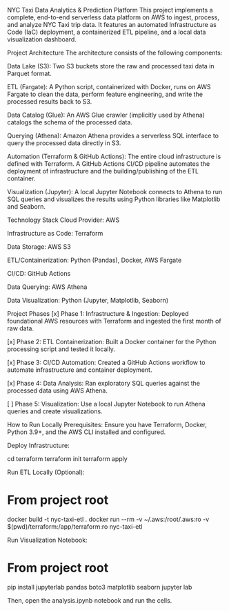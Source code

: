 NYC Taxi Data Analytics & Prediction Platform
This project implements a complete, end-to-end serverless data platform on AWS to ingest, process, and analyze NYC Taxi trip data. It features an automated Infrastructure as Code (IaC) deployment, a containerized ETL pipeline, and a local data visualization dashboard.

Project Architecture
The architecture consists of the following components:

Data Lake (S3): Two S3 buckets store the raw and processed taxi data in Parquet format.

ETL (Fargate): A Python script, containerized with Docker, runs on AWS Fargate to clean the data, perform feature engineering, and write the processed results back to S3.

Data Catalog (Glue): An AWS Glue crawler (implicitly used by Athena) catalogs the schema of the processed data.

Querying (Athena): Amazon Athena provides a serverless SQL interface to query the processed data directly in S3.

Automation (Terraform & GitHub Actions): The entire cloud infrastructure is defined with Terraform. A GitHub Actions CI/CD pipeline automates the deployment of infrastructure and the building/publishing of the ETL container.

Visualization (Jupyter): A local Jupyter Notebook connects to Athena to run SQL queries and visualizes the results using Python libraries like Matplotlib and Seaborn.

Technology Stack
Cloud Provider: AWS

Infrastructure as Code: Terraform

Data Storage: AWS S3

ETL/Containerization: Python (Pandas), Docker, AWS Fargate

CI/CD: GitHub Actions

Data Querying: AWS Athena

Data Visualization: Python (Jupyter, Matplotlib, Seaborn)

Project Phases
[x] Phase 1: Infrastructure & Ingestion: Deployed foundational AWS resources with Terraform and ingested the first month of raw data.

[x] Phase 2: ETL Containerization: Built a Docker container for the Python processing script and tested it locally.

[x] Phase 3: CI/CD Automation: Created a GitHub Actions workflow to automate infrastructure and container deployment.

[x] Phase 4: Data Analysis: Ran exploratory SQL queries against the processed data using AWS Athena.

[ ] Phase 5: Visualization: Use a local Jupyter Notebook to run Athena queries and create visualizations.

How to Run Locally
Prerequisites: Ensure you have Terraform, Docker, Python 3.9+, and the AWS CLI installed and configured.

Deploy Infrastructure:

cd terraform
terraform init
terraform apply

Run ETL Locally (Optional):

# From project root
docker build -t nyc-taxi-etl .
docker run --rm -v ~/.aws:/root/.aws:ro -v $(pwd)/terraform:/app/terraform:ro nyc-taxi-etl

Run Visualization Notebook:

# From project root
pip install jupyterlab pandas boto3 matplotlib seaborn
jupyter lab

Then, open the analysis.ipynb notebook and run the cells.